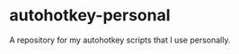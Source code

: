 autohotkey-personal
===================

A repository for my autohotkey scripts that I use personally.
